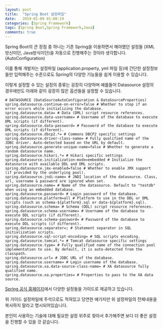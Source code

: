 ```yaml
---
layout: post
title:  "Spring Boot 설정파일"
date:   2019-01-09 01:00:19
categories: [Spring Framework]
tags: [Spring Boot,Spring Framework,Java]
comments: true
---
```

Spring Boot의 큰 장점 중 하나는 기존 Spring을 이용하면서 해야했던 설정들 (XML방신이던, Java방식이던)을 자동으로 진행해주는 것이라 생각합니다. (AutoConfiguration)

이를 통해 개발자는 설정파일 (application.property, yml 파일 등)에 간단한 설정정보들만 입력해주는 수준으로도 Spring의 다양한 기능들을 쉽게 이용할 수 있습니다.

이렇게 설정할 수 있는 설정의 종류는 굉장히 다양하며 예를들어 Datasource 설정의 경우에만도 아래와 같이 굉장히 많은 옵션들을 설정할 수 있습니다.

```properties
# DATASOURCE (DataSourceAutoConfiguration & DataSourceProperties)
spring.datasource.continue-on-error=false # Whether to stop if an error occurs while initializing the database.
spring.datasource.data= # Data (DML) script resource references.
spring.datasource.data-username= # Username of the database to execute DML scripts (if different).
spring.datasource.data-password= # Password of the database to execute DML scripts (if different).
spring.datasource.dbcp2.*= # Commons DBCP2 specific settings
spring.datasource.driver-class-name= # Fully qualified name of the JDBC driver. Auto-detected based on the URL by default.
spring.datasource.generate-unique-name=false # Whether to generate a random datasource name.
spring.datasource.hikari.*= # Hikari specific settings
spring.datasource.initialization-mode=embedded # Initialize the datasource with available DDL and DML scripts.
spring.datasource.jmx-enabled=false # Whether to enable JMX support (if provided by the underlying pool).
spring.datasource.jndi-name= # JNDI location of the datasource. Class, url, username & password are ignored when set.
spring.datasource.name= # Name of the datasource. Default to "testdb" when using an embedded database.
spring.datasource.password= # Login password of the database.
spring.datasource.platform=all # Platform to use in the DDL or DML scripts (such as schema-${platform}.sql or data-${platform}.sql).
spring.datasource.schema= # Schema (DDL) script resource references.
spring.datasource.schema-username= # Username of the database to execute DDL scripts (if different).
spring.datasource.schema-password= # Password of the database to execute DDL scripts (if different).
spring.datasource.separator=; # Statement separator in SQL initialization scripts.
spring.datasource.sql-script-encoding= # SQL scripts encoding.
spring.datasource.tomcat.*= # Tomcat datasource specific settings
spring.datasource.type= # Fully qualified name of the connection pool implementation to use. By default, it is auto-detected from the classpath.
spring.datasource.url= # JDBC URL of the database.
spring.datasource.username= # Login username of the database.
spring.datasource.xa.data-source-class-name= # XA datasource fully qualified name.
spring.datasource.xa.properties= # Properties to pass to the XA data source.
```

[Spring 공식 홈페이지](https://docs.spring.io)에서 다양한 설정들을 가이드로 제공하고 있습니다.

위 가이드 설정파일에 주석으로도 적혀있고 당연한 얘기지만 위 설정파일의 전체내용을 복사하지 말라고 명시되어있습니다.

본인이 사용하는 기술에 대해 필요한 설정 위주로 찾아서 추가해주면 보다 더 좋은 설정을 진행할 수 있을 것 같습니다.

